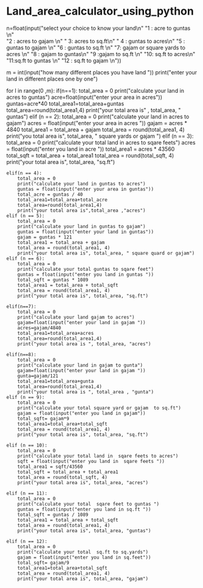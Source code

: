 # Land_area_calculator_using_python
n=float(input("select your choice to know your land\n"
              "1 : acre to guntas \n"     
              "2 : acres to gajam \n"
               " 3: acres to sq.ft\n"
              " 4 : guntas to acres\n"
              "5 : guntas to gajam \n"
              "6 : guntas to sq.ft \n"
               "7: gajam or square yards to acres \n"
              "8 : gajam to guntas\n"
              "9 :gajam to sq.ft \n"
              "10: sq.ft to acres\n"
              "11:sq.ft to guntas \n"
              "12 : sq.ft to gajam \n"))

m = int(input("how many different places you have land "))
print("enter your land in different places one by one")


for l in range(0 ,m):
    if(n==1):
        total_area = 0
        print("calculate your land in acres to guntas")
        acre=float(input("enter your area in acres"))
        guntas=acre*40
        total_area1=total_area+guntas
        total_area=round(total_area1,4)
        print("your total area is" , total_area, " guntas")
    elif (n == 2):
        total_area = 0
        print("calculate your land in acres to gajam")
        acres = float(input("enter your area in acres "))
        gajam = acres * 4840
        total_area1 = total_area + gajam
        total_area = round(total_area1, 4)
        print("you total area is", total_area, "  square yards or gajam ")
    elif (n == 3):
        total_area = 0
        print("calculate your total land in acres to sqare feets")
        acres = float(input("enter you land in acre "))
        total_area1 = acres * 43560
        total_sqft = total_area + total_area1
        total_area = round(total_sqft, 4)
        print("your total area is", total_area, "sq.ft")

    elif(n == 4):
        total_area = 0
        print("calculate your land in guntas to acres")
        guntas = float(input("enter your area in guntas"))
        total_acre = guntas / 40
        total_area1=total_area+total_acre
        total_area=round(total_area1,4)
        print("your total area is",total_area ,"acres")
    elif (n == 5):
        total_area = 0
        print("calculate your land in guntas to gajam")
        guntas = float(input("enter your land in guntas"))
        gajam = guntas * 121
        total_area1 = total_area + gajam
        total_area = round(total_area1, 4)
        print("your total area is", total_area, " square quard or gajam")
    elif (n == 6):
        total_area = 0
        print("calculate your total guntas to sqare feet")
        guntas = float(input("enter you land in guntas "))
        total_sqft = guntas * 1089
        total_area1 = total_area + total_sqft
        total_area = round(total_area1, 4)
        print("your total area is", total_area, "sq.ft")

    elif(n==7):
        total_area = 0
        print("calculate your land gajam to acres")
        gajam=float(input("enter your land in gajam "))
        acres=gajam/4840
        total_area1=total_area+acres
        total_area=round(total_area1,4)
        print("your total area is ", total_area, "acres")

    elif(n==8):
        total_area = 0
        print("calculate your land in gajam to gunta")
        gajam=float(input("enter your land in gajam "))
        gunta=gajam/121
        total_area1=total_area+gunta
        total_area=round(total_area1,4)
        print("your total area is ", total_area , "gunta")
    elif (n == 9):
        total_area = 0
        print("calculate your total square yard or gajam  to sq.ft")
        gajam = float(input("enter you land in gajam"))
        total_sqft= gajam*9
        total_area1=total_area+total_sqft
        total_area = round(total_area1, 4)
        print("your total area is", total_area, "sq.ft")

    elif (n == 10):
        total_area = 0
        print("calculate your total land in  sqare feets to acres")
        sqft = float(input("enter you land in  sqare feets "))
        total_area1 = sqft/43560
        total_sqft = total_area + total_area1
        total_area = round(total_sqft, 4)
        print("your total area is", total_area, "acres")

    elif (n == 11):
        total_area = 0
        print("calculate your total  sqare feet to guntas ")
        guntas = float(input("enter you land in sq.ft "))
        total_sqft = guntas / 1089
        total_area1 = total_area + total_sqft
        total_area = round(total_area1, 4)
        print("your total area is", total_area, "guntas")

    elif (n == 12):
        total_area = 0
        print("calculate your total  sq.ft to sq.yards")
        gajam = float(input("enter you land in sq.feet"))
        total_sqft= gajam/9
        total_area1=total_area+total_sqft
        total_area = round(total_area1, 4)
        print("your total area is", total_area, "gajam")





